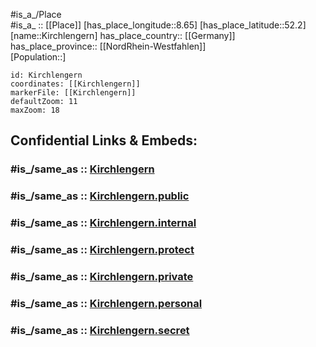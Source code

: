 ﻿---
confidential: public
isDeleted: false
location:
- 52.2
- 8.65
mapmarker: city
mapzoom:
- 7
- 12
SpocWebEntityId: 31450
tags:
- geo/City
type: City
---

#is_a_/Place  
#is_a_ :: [[Place]] 
[has_place_longitude::8.65] 
[has_place_latitude::52.2] 
[name::Kirchlengern] 
has_place_country:: [[Germany]]  
has_place_province:: [[NordRhein-Westfahlen]]  
[Population::] 



```leaflet
id: Kirchlengern
coordinates: [[Kirchlengern]] 
markerFile: [[Kirchlengern]] 
defaultZoom: 11 
maxZoom: 18
```


## Confidential Links & Embeds: 

### #is_/same_as :: [Kirchlengern](/_Standards/Earth/Continent/Europe/Europe~Central/Germany/Germany~West/Nordrhein-Westfalen/counties~NW/Herford/cities~Herford/Kirchlengern.md) 

### #is_/same_as :: [Kirchlengern.public](/_public/Earth/Continent/Europe/Europe~Central/Germany/Germany~West/Nordrhein-Westfalen/counties~NW/Herford/cities~Herford/Kirchlengern.public.md) 

### #is_/same_as :: [Kirchlengern.internal](/_internal/Earth/Continent/Europe/Europe~Central/Germany/Germany~West/Nordrhein-Westfalen/counties~NW/Herford/cities~Herford/Kirchlengern.internal.md) 

### #is_/same_as :: [Kirchlengern.protect](/_protect/Earth/Continent/Europe/Europe~Central/Germany/Germany~West/Nordrhein-Westfalen/counties~NW/Herford/cities~Herford/Kirchlengern.protect.md) 

### #is_/same_as :: [Kirchlengern.private](/_private/Earth/Continent/Europe/Europe~Central/Germany/Germany~West/Nordrhein-Westfalen/counties~NW/Herford/cities~Herford/Kirchlengern.private.md) 

### #is_/same_as :: [Kirchlengern.personal](/_personal/Earth/Continent/Europe/Europe~Central/Germany/Germany~West/Nordrhein-Westfalen/counties~NW/Herford/cities~Herford/Kirchlengern.personal.md) 

### #is_/same_as :: [Kirchlengern.secret](/_secret/Earth/Continent/Europe/Europe~Central/Germany/Germany~West/Nordrhein-Westfalen/counties~NW/Herford/cities~Herford/Kirchlengern.secret.md)


